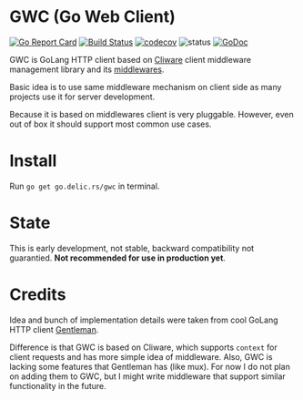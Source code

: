# GWC (Go Web Client)
[![Go Report Card](https://goreportcard.com/badge/github.com/delicb/gwc)](https://goreportcard.com/report/github.com/delicb/gwc)
[![Build Status](https://travis-ci.org/delicb/gwc.svg?branch=master)](https://travis-ci.org/delicb/gwc)
[![codecov](https://codecov.io/gh/delicb/gwc/branch/master/graph/badge.svg)](https://codecov.io/gh/delicb/gwc)
![status](https://img.shields.io/badge/status-beta-red.svg)
[![GoDoc](https://img.shields.io/badge/godoc-reference-blue.svg)](http://godoc.org/github.com/delicb/gwc)



GWC is GoLang HTTP client based on [Cliware](https://github.com/delicb/cliware)
client middleware management library and its [middlewares](https://github.com/delicb/cliware-middlewares).

Basic idea is to use same middleware mechanism on client side as many projects
use it for server development. 

Because it is based on middlewares client is very pluggable. However, even out 
of box it should support most common use cases.

# Install
Run `go get go.delic.rs/gwc` in terminal.


# State
This is early development, not stable, backward compatibility not guarantied.
**Not recommended for use in production yet**.

# Credits
Idea and bunch of implementation details were taken from cool GoLang HTTP client
[Gentleman](https://github.com/h2non/gentleman).

Difference is that GWC is based on Cliware, which supports `context` for client
requests and has more simple idea of middleware. Also, GWC is lacking some
features that Gentleman has (like mux). For now I do not plan on adding them
to GWC, but I might write middleware that support similar functionality in the
future. 
